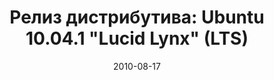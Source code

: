 ---
layout: post
title: "Релиз дистрибутива: Ubuntu 10.04.1 \"Lucid Lynx\" (LTS)"
date: 2010-08-17   
---